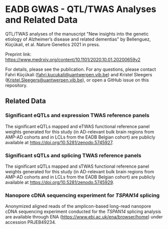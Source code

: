 # EADB GWAS - QTL/TWAS Analyses and Related Data
QTL/TWAS analyses of the manuscript "New insights into the genetic etiology of Alzheimer’s disease and related dementias" by Bellenguez, Küçükali, et al. Nature Genetics 2021 in press.

Preprint link: https://www.medrxiv.org/content/10.1101/2020.10.01.20200659v2

For details, please see the publication. For any questions, please contact Fahri Küçükali (fahri.kucukali@uantwerpen.vib.be) and Kristel Sleegers (Kristel.Sleegers@uantwerpen.vib.be), or open a GitHub issue on this repository.

## Related Data

### Significant eQTLs and expression TWAS reference panels

The significant eQTLs mapped and eTWAS functional reference panel weights generated for this study (in AD-relevant bulk brain regions from AMP-AD cohorts and in LCLs from the EADB Belgian cohort) are publicly available at https://doi.org/10.5281/zenodo.5745927.

### Significant sQTLs and splicing TWAS reference panels

The significant sQTLs mapped and sTWAS functional reference panel weights generated for this study (in AD-relevant bulk brain regions from AMP-AD cohorts and in LCLs from the EADB Belgian cohort) are publicly available at https://doi.org/10.5281/zenodo.5745929.

### Nanopore cDNA sequencing experiment for _TSPAN14_ splicing

Anonymized aligned reads of the amplicon-based long-read nanopore cDNA sequencing experiment conducted for the _TSPAN14_ splicing analysis are available through ENA (https://www.ebi.ac.uk/ena/browser/home) under accession PRJEB49234.

